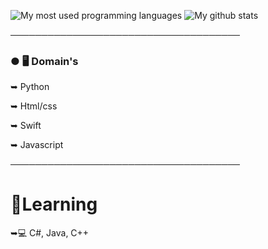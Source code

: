 ![My most used programming languages](https://github-readme-stats.vercel.app/api/top-langs/?username=Hoxtry&theme=radical)
![My github stats](https://github-readme-stats.vercel.app/api?username=Hoxtry&count_private=true&theme=radical)  

─────────────────────────────────────

### ● 🖥️ Domain's

 ➥ Python
 
 ➥ Html/css

 ➥ Swift
 
 ➥ Javascript
 
─────────────────────────────────────

# 🧠Learning
 
 ➥💻 C#, Java, C++

                                                 
